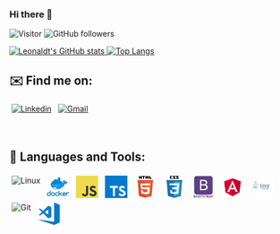 ### Hi there 👋

![Visitor](https://visitor-badge.laobi.icu/badge?page_id=Leonaldt.Leonaldt)
![GitHub followers](https://img.shields.io/github/followers/Leonaldt.svg?style=social&label=Follow&maxAge=2592000)

[![Leonaldt's GitHub stats](https://github-readme-stats.vercel.app/api?username=Leonaldt&show_icons=true&theme=react)
![Top Langs](https://github-readme-stats.vercel.app/api/top-langs/?username=Leonaldt&layout=compact)](https://github.com/Leonaldt/github-readme-stats)

## ✉️ Find me on:
<p>
    <a href="https://linkedin.com/in/leônidas-o-lima-0479b6108" target="_blank" rel="noopener noreferrer"> <img
            src="https://cdn.jsdelivr.net/npm/simple-icons@v3/icons/linkedin.svg" alt="Linkedin" height="40"
            style="vertical-align:top; margin:4px"></a>
    <a href="mailto:leonidas.ollima@gmail.com"> <img src="https://cdn.jsdelivr.net/npm/simple-icons@v3/icons/gmail.svg"
            alt="Gmail" height="40" style="vertical-align:top; margin:4px"></a>
</p>

<br />

## 🧰 Languages and Tools:
<p>
    <img src="https://camo.githubusercontent.com/c9e69187b887fa0d0ce77d46f960a8e6772a77e60eddbc8f8d30e3c8293131da/68747470733a2f2f73766773686172652e636f6d2f692f5573712e737667"
        alt="Linux" height="40" style="vertical-align:top; margin:4px">
    <img src="https://raw.githubusercontent.com/github/explore/80688e429a7d4ef2fca1e82350fe8e3517d3494d/topics/docker/docker.png"
        alt="Docker" height="40" style="vertical-align:top; margin:4px">
    <img src="https://raw.githubusercontent.com/github/explore/80688e429a7d4ef2fca1e82350fe8e3517d3494d/topics/javascript/javascript.png"
        alt="Javascript" height="40" style="vertical-align:top; margin:4px">
    <img src="https://raw.githubusercontent.com/github/explore/80688e429a7d4ef2fca1e82350fe8e3517d3494d/topics/typescript/typescript.png"
        alt="Typescript" height="40" style="vertical-align:top; margin:4px">
    <img src="https://raw.githubusercontent.com/devicons/devicon/master/icons/html5/html5-original-wordmark.svg"
        alt="HTML5" height="40" style="vertical-align:top; margin:4px">
    <img src="https://raw.githubusercontent.com/devicons/devicon/master/icons/css3/css3-original-wordmark.svg"
        alt="CSS3" height="40" style="vertical-align:top; margin:4px">
    <img src="https://raw.githubusercontent.com/devicons/devicon/master/icons/bootstrap/bootstrap-plain-wordmark.svg"
        alt="Bootstrap" height="40" style="vertical-align:top; margin:4px">
    <img src="https://raw.githubusercontent.com/github/explore/80688e429a7d4ef2fca1e82350fe8e3517d3494d/topics/angular/angular.png"
        alt="Angular" height="40" style="vertical-align:top; margin:4px">
    <img src="https://raw.githubusercontent.com/github/explore/80688e429a7d4ef2fca1e82350fe8e3517d3494d/topics/java/java.png"
        alt="Java" height="40" style="vertical-align:top; margin:4px">
    <img src="https://camo.githubusercontent.com/fbfcb9e3dc648adc93bef37c718db16c52f617ad055a26de6dc3c21865c3321d/68747470733a2f2f7777772e766563746f726c6f676f2e7a6f6e652f6c6f676f732f6769742d73636d2f6769742d73636d2d69636f6e2e737667"
        alt="Git" height="40" style="vertical-align:top; margin:4px">
    <img src="https://raw.githubusercontent.com/github/explore/80688e429a7d4ef2fca1e82350fe8e3517d3494d/topics/visual-studio-code/visual-studio-code.png"
        alt="VS Code" height="40" style="vertical-align:top; margin:4px">
</p>
